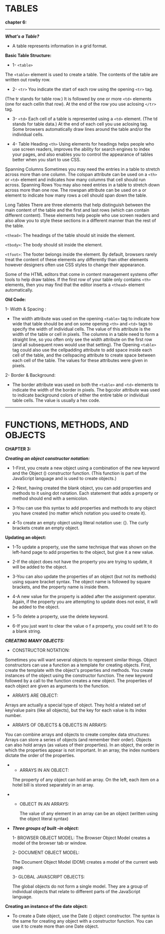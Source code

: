 # TABLES

**chapter 6:**

---

***What's a Table?***

- A table represents information in a grid format.

**Basic Table Structure:**

- 1- `<table>`

The `<table>` element is used to create a table. The contents of the table are written out rowby row.

- 2- `<tr>` You indicate the start of each row using the opening `<tr>` tag.

(The tr stands for table row.) It is followed by one or more
`<td>` elements (one for each cellin that row). 
At the end of the row you use aclosing `</tr>` tag.

- 3- `<td>` Each cell of a table is represented using a `<td>` element. (The td stands for table data.)
At the end of each cell you use aclosing </td> tag. Some browsers automatically
draw lines around the table and/or the individual cells.

- 4- Table Heading `<th>` Using elements for headings helps people who use screen readers, improves the ability for search engines to index your pages, and also enables you to control the appearance of tables better when you start to use CSS.

Spanning Columns
Sometimes you may need the entries in a table to stretch across more than one column.
The colspan attribute can be used on a `<th>` or `<td>` element and indicates how many columns that cell should run across.
Spanning Rows
You may also need entries in a table to stretch down across more than one row.
The rowspan attribute can be used on a or element to indicate how many rows a cell should span down the table.

Long Tables
There are three elements that help distinguish between the main content of the table and the first and last rows (which can contain different content). These elements help people who use screen readers and also allow you to style these sections in a different manner than the rest of the table.

`<thead>`:
The headings of the table should sit inside the element.

`<tbody>`:
The body should sit inside the element.

`<tfoot>`:
The footer belongs inside the element.
By default, browsers rarely treat the content of these elements any differently than other elements however designers often use CSS styles to change their appearance.

Some of the HTML editors that come in content management
systems offer tools to help draw tables. If the first row of your table only contains `<th>` elements, then you may find that the editor inserts a `<thead>` element automatically.

**Old Code:**

1- Width & Spacing :

- The width attribute was used on the opening `<table>` tag to indicate how wide that table should be and on some opening `<th>` and `<td>` tags to specify the width of individual cells. The value of this attribute is the width of the table or cell in pixels.
The columns in a table need to form a straight line, so you often only see the width attribute on the first row (and all subsequent rows would use that setting).
The Opening `<table>` tag could also use the cellpadding attribute to add space inside each cell of the table, and the cellspacing attribute to create space between each cell of the table. The values for these attributes were given in pixels.

2- Border & Background:

- The border attribute was used on both the `<table>` and `<td>` elements to indicate the width of the border in pixels.
The bgcolor attribute was used to indicate background colors of either the entire table or individual table cells. The value is usually a hex code.

---
# FUNCTIONS, METHODS, AND OBJECTS

**CHAPTER 3:**

***Creating an object constructor notation:***

- 1-First, you create a new object using a combination of the new keyword and the Object () constructor function. (This function is part of the JavaScript language and is used to create objects.) 

- 2-Next, having created the blank object, you can add properties and methods to it using dot notation. Each statement that adds a property or method should end with a semicolon.

- 3-You can use this syntax to add properties and methods to any object you have created (no matter which notation you used to create it).

- 4-To create an empty object using literal notation use: {}.
The curly brackets create an empty object.

**Updating an object:**

- 1-To update a property, use the same technique that was shown on the left-hand page to add properties to the object, but give it a new value.

- 2-If the object does not have the property you are trying to update, it will be added to the object.

- 3-You can also update the properties of an object (but not its methods) using square bracket syntax. The object name is followed by square brackets, and the property name is inside them.

- 4-A new value for the property is added after the assignment operator. Again, if the property you are attempting to update does not exist, it will be added to the object.

- 5-To delete a property, use the delete keyword.

- 6-If you just want to clear the value o f a property, you could set It to do a blank string.

***CREATING MANY OBJECTS:***

- CONSTRUCTOR NOTATION:

Sometimes you will want several objects to represent similar things. Object constructors can use a function as a template for creating objects. First, create the template with the object's properties and methods.
You create instances of the object using the constructor function. The new keyword followed by a call to the function creates a new object. The properties of each object are given as arguments to the function.

- ARRAYS ARE OBJECT:

Arrays are actually a special type of object. They hold a related set of key/value pairs (like all objects), but the key for each value is its index number.

- ARRAYS OF OBJECTS & OBJECTS IN ARRAYS:

You can combine arrays and objects to create complex data structures: Arrays can store a series of objects (and remember their order). Objects can also hold arrays (as values of their properties).
In an object, the order in which the properties appear is not important. In an array, the index numbers dictate the order of the properties.

 - - ARRAYS IN AN OBJECT:

    The property of any object can hold an array. On the left, each item on a hotel bill is stored separately in an array.

- - OBJECT IN AN ARRAYS:

    The value of any element in an array can be an object (written using the object literal syntax)

- ***Three groups of built –in object:***

    1- BROWSER OBJECT MODEL:
    The Browser Object Model creates a model of the browser tab or window.

    2- DOCUMENT OBJECT MODEL:

    The Document Object Model (DOM) creates a model of the current web page.

    3- GLOBAL JAVASCRIPT OBJECTS:

    The global objects do not form a single model. They are a group of individual objects that relate to different parts of the JavaScript language.

**Creating an instance of the date object:**

- To create a Date object, use the Date () object constructor. The syntax is the same for creating any object with a constructor function. You can use it to create more than one Date object.


